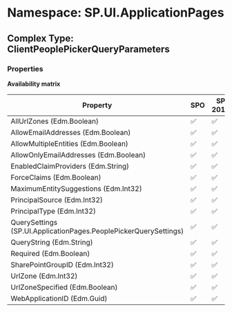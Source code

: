 # Namespace: SP.UI.ApplicationPages

## Complex Type: ClientPeoplePickerQueryParameters

### Properties

**Availability matrix**

Property | SPO | SP 2019 | SP 2016 | SP 2013
----------|-----|---------|---------|--------
AllUrlZones (Edm.Boolean) | ✅ | ✅ | ✅ | ✅
AllowEmailAddresses (Edm.Boolean) | ✅ | ✅ | ✅ | ✅
AllowMultipleEntities (Edm.Boolean) | ✅ | ✅ | ✅ | ✅
AllowOnlyEmailAddresses (Edm.Boolean) | ✅ | ✅ | ✅ | ❌
EnabledClaimProviders (Edm.String) | ✅ | ✅ | ✅ | ✅
ForceClaims (Edm.Boolean) | ✅ | ✅ | ✅ | ✅
MaximumEntitySuggestions (Edm.Int32) | ✅ | ✅ | ✅ | ✅
PrincipalSource (Edm.Int32) | ✅ | ✅ | ✅ | ✅
PrincipalType (Edm.Int32) | ✅ | ✅ | ✅ | ✅
QuerySettings (SP.UI.ApplicationPages.PeoplePickerQuerySettings) | ✅ | ✅ | ❌ | ❌
QueryString (Edm.String) | ✅ | ✅ | ✅ | ✅
Required (Edm.Boolean) | ✅ | ✅ | ✅ | ✅
SharePointGroupID (Edm.Int32) | ✅ | ✅ | ✅ | ✅
UrlZone (Edm.Int32) | ✅ | ✅ | ✅ | ✅
UrlZoneSpecified (Edm.Boolean) | ✅ | ✅ | ✅ | ✅
WebApplicationID (Edm.Guid) | ✅ | ✅ | ✅ | ✅
